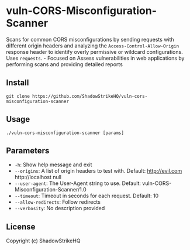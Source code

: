 # vuln-CORS-Misconfiguration-Scanner
Scans for common CORS misconfigurations by sending requests with different origin headers and analyzing the `Access-Control-Allow-Origin` response header to identify overly permissive or wildcard configurations. Uses `requests`. - Focused on Assess vulnerabilities in web applications by performing scans and providing detailed reports

## Install
`git clone https://github.com/ShadowStrikeHQ/vuln-cors-misconfiguration-scanner`

## Usage
`./vuln-cors-misconfiguration-scanner [params]`

## Parameters
- `-h`: Show help message and exit
- `--origins`: A list of origin headers to test with. Default: http://evil.com http://localhost null
- `--user-agent`: The User-Agent string to use. Default: vuln-CORS-Misconfiguration-Scanner/1.0
- `--timeout`: Timeout in seconds for each request. Default: 10
- `--allow-redirects`: Follow redirects
- `--verbosity`: No description provided

## License
Copyright (c) ShadowStrikeHQ
